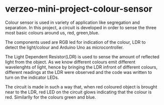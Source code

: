 # verzeo-mini-project-colour-sensor
Colour sensor is used in variety of application like segregation and separation. In this project, a circuit is developed in order to sense the three most basic colours around us, red, green,blue.

The components used are RGB led for indication of the colour, LDR to detect the light/colour and Arduino Uno as microcontroller.

The Light Dependent Resistor(LDR) is used to sense the amount of reflected light from the object. As we know different colours emit different wavelenghts of light, hence by bringing the LDR infront of different colours, different readings at the LDR were observed and the code was written to turn on the indicator LEDs.

The circuit is made in such a way that, when red coloured object is brought near to the LDR, red LED on the circuit glows indicating that the colour is red. Similarlly for the colours green and blue.





